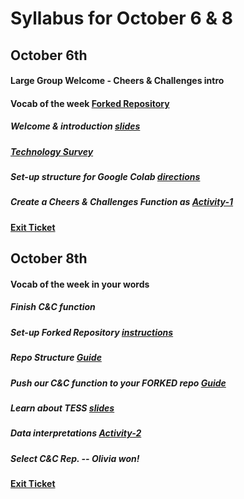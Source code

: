 # Syllabus for October 6 & 8


## October 6th
#### Large Group Welcome - Cheers & Challenges intro
#### Vocab of the week [Forked Repository](https://guides.github.com/activities/forking/)
##### Welcome & introduction [slides](https://docs.google.com/presentation/d/1HpVDqOzgoeeHYKegwa3d1GZVaSOUOiJtEJf31BC8jAw/edit?usp=sharing)
##### [Technology Survey](https://forms.gle/mRW6EnpapfhVnuHv8)
##### Set-up structure for Google Colab [directions](https://github.com/deerow22/EscapeEarth/blob/main/overview/SetUp.md)
##### Create a Cheers & Challenges Function as [Activity-1](https://github.com/deerow22/EscapeEarth/blob/main/interns/Activities/Instructions/Activity-1.md)
#### [Exit Ticket](https://docs.google.com/forms/d/e/1FAIpQLSfhexyVY226Fo7eyEtHve_MwAFkbjSh_eVrbftjhPyLBquDqQ/viewform?usp=sf_link)



## October 8th
#### Vocab of the week in your words 
##### Finish C&C function
##### Set-up Forked Repository [instructions](https://github.com/deerow22/EscapeEarth/blob/main/overview/SetUp.md)
##### Repo Structure [Guide](https://docs.google.com/presentation/d/17K2YNLfi6pLq1NOdM7t1RC6cAemHexsx-tGNKwzxHDs/edit?usp=sharing)
##### Push our C&C function to your FORKED repo [Guide](https://github.com/deerow22/EscapeEarth/blob/main/notes/GitHub_help.md)
##### Learn about TESS [slides](https://docs.google.com/presentation/d/1dk_qYQHTaDcJEvmxUe359pyk8SJ34IfWW-8ZgKxolfE/edit?usp=sharing)
##### Data interpretations [Activity-2](https://github.com/deerow22/EscapeEarth/blob/main/interns/Activities/Instructions/Activity-2.md)
##### Select C&C Rep. -- Olivia won!
#### [Exit Ticket](https://docs.google.com/forms/d/e/1FAIpQLSfhexyVY226Fo7eyEtHve_MwAFkbjSh_eVrbftjhPyLBquDqQ/viewform?usp=sf_link)
